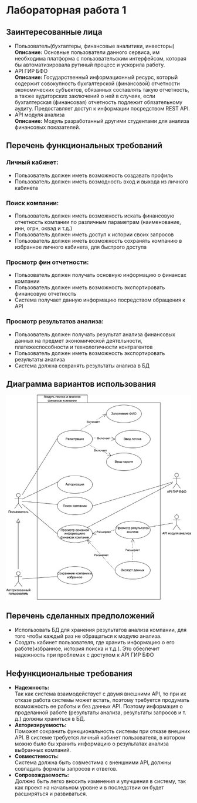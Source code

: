 # Лабораторная работа 1

## Заинтересованные лица
<ul>
  <li>Пользователь(бухгалтеры, финансовые аналитики, инвесторы)<br/>
    <b>Описание:</b> Основные пользователи данного сервиса, им необходима платформа с пользовательским интерфейсом, которая бы автоматизировала рутиный процесс и ускорила работу.
  </li>
  <li>API ГИР БФО<br/>
    <b>Описание:</b> Государственный информационный ресурс, который содержит совокупность бухгалтерской (финансовой) отчетности экономических субъектов, обязанных составлять такую отчетность, а также аудиторских заключений о ней в случаях, если бухгалтерская (финансовая) отчетность подлежит обязательному аудиту. Предоставляет доступ к информации посредством REST API.
  </li>
  <li>API модуля анализа<br/>
    <b>Описание:</b> Модуль разработанный другими студентами для анализа финансовых показателей.
  </li>
</ul>

## Перечень функциональных требований

### Личный кабинет:
<ul>
  <li>
    Пользователь должен иметь возможность создавать профиль
  </li>
  <li>
    Пользователь должен иметь возмодность вход и выхода из личного кабинета
  </li>
</ul>

### Поиск компании:
<ul>
  <li>
    Пользователь должен иметь возможность искать финансовую отчетность компании по различным параметрам (наименование, инн, огрн, оквэд и т.д.)
  </li>
  <li>
    Пользователь должен иметь доступ к истории своих запросов
  </li>
  <li>
    Пользователь должен иметь возможность сохранять компанию в избранное личного кабинета, для быстрого доступа
  </li>
</ul>

### Просмотр фин отчетности:
<ul>
  <li>
    Пользователь должен получать основную информацию о финансах компании
  </li>
  <li>
    Пользователь должен иметь возможность экспортировать финансовую отчетность
  </li>
  <li>
    Система получает данную информацию посредством обращения к API
  </li>
</ul>

### Просмотр результатов анализа:
<ul>
  <li>
    Пользователь должен получать результат анализа финансовых данных на предмет экономической деятельности, платежеспособности и технологичности контрагентов
  </li>
  <li>
    Пользователь должен иметь возможность экспортировать результаты анализа
  </li>
  <li>
    Система должна сохранять результаты анализа в БД
  </li>
</ul>

## Диаграмма вариантов использования
![Диаграмма использования](./use_case.jpg)
## Перечень сделанных предположений
<ul>
  <li>
    Использовать БД для хранения результатов анализа компании, для того чтобы каждый раз не обращаться к модулю анализа.
  </li>
  <li>
    Создать кабинет пользователя, где хранить информацию о его работе(избранное, история поиска и т.д.). Это обеспечит надежность при проблемах с доступом к API ГИР БФО
  </li>
</ul>

## Нефункциональные требования
<ul>
  <li>
    <b>Надежность:</b><br/>
    Так как система взаимодействует с двумя внешними API, то при их отказе работа системы может встать, поэтому требуется продумать возможность ее работы и без данных API.
    Поэтому информация о проделанной работе (результаты анализа, результаты запросов и т. д.) должны храниться в БД.
  </li>
  <li>
    <b>Авторизируемость:</b><br/>
    Поможет сохранить функциональность системы при отказе внешних API. 
    В системе требуется личный кабинет пользователя, в котором можно было бы хранить информацию о результатах анализа выбранных компаний.
  </li>
  <li>
    <b>Совместимость:</b><br/>
    Система должна быть совместима с вненшними API, должны совпадать форматы запросов и ответов.
  </li>
  <li>
    <b>Сопровождаемость:</b><br/>
    Должно быть легко вносить изменения и улучшения в систему, так как проект на начальном уровне и в последствии он будет расширяться и развиваться.
  </li>
</ul>
